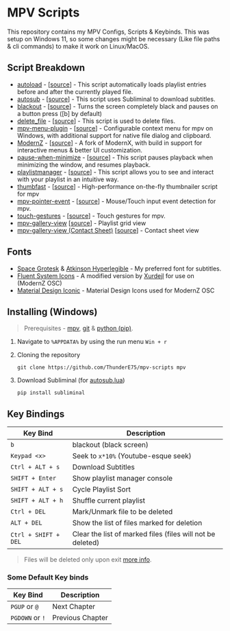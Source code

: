 # MPV Scripts

This repository contains my MPV Configs, Scripts & Keybinds. This was setup on Windows 11, so some changes might be necessary (Like file paths & cli commands) to make it work on Linux/MacOS.

## Script Breakdown

- [autoload](./scripts/autoload.lua) - [[source](https://github.com/mpv-player/mpv/blob/master/TOOLS/lua/autoload.lua)] - This script automatically loads playlist entries before and after the currently played file. 
- [autosub](./scripts/) - [[source](https://github.com/davidde/mpv-autosub)] - This script uses Subliminal to download subtitles.
- [blackout](./scripts/blackout.lua) - [[source](https://github.com/sibwaf/mpv-scripts/blob/master/blackout.lua)] - Turns the screen completely black and pauses on a button press ([b] by default)
- [delete_file](./scripts/delete_file.lua) - [[source](https://github.com/zenyd/mpv-scripts/blob/master/delete_file.lua)] - This script is used to delete files.
- [mpv-menu-plugin](./scripts/) - [[source](https://github.com/tsl0922/mpv-menu-plugin)] - Configurable context menu for mpv on Windows, with additional support for native file dialog and clipboard.
- [ModernZ](./scripts/modernz.lua) - [[source](https://github.com/Samillion/ModernZ/)] - A fork of ModernX, with build in support for interactive menus & better UI customization. 
- [pause-when-minimize](./scripts/pause-when-minimize.lua) - [[source](https://github.com/mpv-player/mpv/blob/master/TOOLS/lua/pause-when-minimize.lua)] - This script pauses playback when minimizing the window, and resumes playback.
- [playlistmanager](./scripts/playlistmanager.lua) - [[source](https://github.com/jonniek/mpv-playlistmanager)] - This script allows you to see and interact with your playlist in an intuitive way.
- [thumbfast](./scripts/thumbfast.lua) - [[source](https://github.com/po5/thumbfast)] - High-performance on-the-fly thumbnailer script for mpv
- [mpv-pointer-event](./scripts/pointer-event.lua) - [[source](https://github.com/christoph-heinrich/mpv-pointer-event)] - Mouse/Touch input event detection for mpv.
- [touch-gestures](./scripts/touch-gestures.lua) - [[source](https://github.com/christoph-heinrich/mpv-touch-gestures)] - Touch gestures for mpv.
- [mpv-gallery-view](./scripts/playlist-view.lua) [[source](https://github.com/occivink/mpv-gallery-view)] - Playlist grid view
- [mpv-gallery-view (Contact Sheet)](./scripts/contact-sheet.lua) [[source](https://github.com/occivink/mpv-gallery-view)] - Contact sheet view

## Fonts

- [Space Grotesk](https://fonts.google.com/specimen/Space+Grotesk) & [Atkinson Hyperlegible](https://fonts.google.com/specimen/Atkinson+Hyperlegible) - My preferred font for subtitles.
- [Fluent System Icons](https://github.com/microsoft/fluentui-system-icons) - A modified version by [Xurdejl](https://github.com/Xurdejl) for use on (ModernZ OSC)
- [Material Design Iconic](https://github.com/Samillion/ModernZ/blob/main/material-design-icons.ttf) - Material Design Icons used for ModernZ OSC

## Installing (Windows)  

> Prerequisites - [mpv](https://mpv.io/installation/), [git](https://git-scm.com/) & [python (pip)](https://www.python.org/downloads/).

1. Navigate to `%APPDATA%` by using the run menu `Win + r`

2. Cloning the repository

    ```git 
    git clone https://github.com/ThunderE75/mpv-scripts mpv
    ```
3. Download Subliminal (for [autosub.lua](./scripts/autosub.lua))

   ```
   pip install subliminal
   ```

## Key Bindings

| Key Bind             | Description                                                |
| -------------------- | ---------------------------------------------------------- |
| `b`                  | blackout (black screen)                                    |
| `Keypad <x>`         | Seek to `x*10%` (Youtube-esque seek)                       |
| `Ctrl + ALT + s`     | Download Subtitles                                         |
| `SHIFT + Enter`      | Show playlist manager console                              |
| `SHIFT + ALT + s`    | Cycle Playlist Sort                                        |
| `SHIFT + ALT + h`    | Shuffle current playlist                                   |
| `Ctrl + DEL`         | Mark/Unmark file to be deleted                             |
| `ALT + DEL`          | Show the list of files marked for deletion                 |
| `Ctrl + SHIFT + DEL` | Clear the list of marked files (files will not be deleted) |

> Files will be deleted only upon exit [more info](https://github.com/zenyd/mpv-scripts/tree/master?tab=readme-ov-file#delete-file).

### Some Default Key binds 

| Key Bind        | Description      |
| --------------- | ---------------- |
| `PGUP` or `@`   | Next Chapter     |
| `PGDOWN` or `!` | Previous Chapter |
